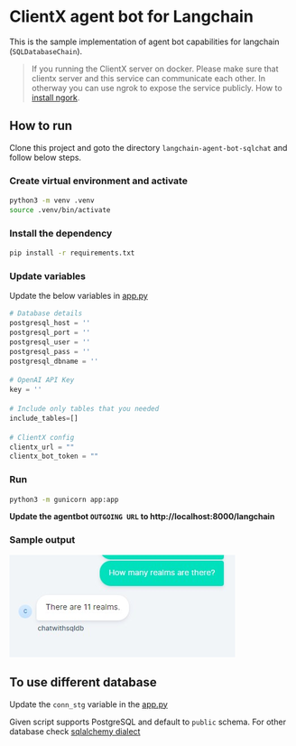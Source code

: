 # ClientX agent bot for Langchain

This is the sample implementation of agent bot capabilities for langchain (`SQLDatabaseChain`).

> If you running the ClientX server on docker. Please make sure that clientx server and this service can communicate each other. In otherway you can use ngrok to expose the service publicly.
> How to [install ngork](https://ngrok.com/download).

## How to run

Clone this project and goto the directory `langchain-agent-bot-sqlchat` and follow below steps.

### Create virtual environment and activate

```bash
python3 -m venv .venv
source .venv/bin/activate
```

### Install the dependency

```bash
pip install -r requirements.txt
```

### Update variables

Update the below variables in [app.py](app.py#L7)

```py
# Database details
postgresql_host = ''
postgresql_port = ''
postgresql_user = ''
postgresql_pass = ''
postgresql_dbname = ''

# OpenAI API Key
key = ''

# Include only tables that you needed
include_tables=[]

# ClientX config
clientx_url = ""
clientx_bot_token = ""
```

### Run

```bash
python3 -m gunicorn app:app
```
**Update the agentbot `OUTGOING URL` to http://localhost:8000/langchain**

### Sample output
![](img/conversation.jpg)

## To use different database

Update the `conn_stg` variable in the [app.py](app.py#L24)

Given script supports PostgreSQL and default to `public` schema. For other database check [sqlalchemy dialect](https://docs.sqlalchemy.org/en/20/dialects/)

